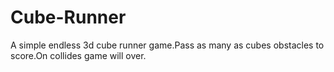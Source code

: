 # Cube-Runner
A simple endless 3d cube runner game.Pass as many as cubes obstacles to score.On collides game will over.

